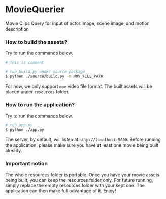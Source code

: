 # MovieQuerier
Movie Clips Query for input of actor image, scene image, and motion description

### How to build the assets?

Try to run the commands below.
```bash
# This is comment

# run build.py under source package
$ python ./source/build.py -m MOV_FILE_PATH
```

For now, we only support `mov` video file format. The built assets will be placed under `resources` folder.

### How to run the application?

Try to run the commands below.
```bash
# run app.py
$ python ./app.py
```

The server, by default, will listen at `http://localhost:5000`. Before running the application, please make sure you have at least one movie being built already.

### Important notion

The whole resources folder is portable. Once you have your movie assets being built, you can keep the resources folder only. For future running, simply replace the empty resources folder with your kept one. The application can then make full advantage of it. Enjoy!
